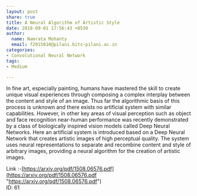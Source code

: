 ```yaml
---
layout: post
share: true
title: A Neural Algorithm of Artistic Style
date: 2018-09-01 17:56:43 +0530
author:
  name: Namrata Mohanty
  email: f2015010@pilani.bits-pilani.ac.in
categories:
- Convolutional Neural Network
tags:
- Medium

---
```

In fine art, especially painting, humans have mastered the skill to create unique visual experiences through composing a complex interplay between the content and style of an image. Thus far the algorithmic basis of this process is unknown and there exists no artificial system with similar capabilities. However, in other key areas of visual perception such as object and face recognition near-human performance was recently demonstrated by a class of biologically inspired vision models called Deep Neural Networks. Here an artificial system is introduced based on a Deep Neural Network that creates artistic images of high perceptual quality. The system uses neural representations to separate and recombine content and style of arbitrary images, providing a neural algorithm for the creation of artistic images.

Link :-[https://arxiv.org/pdf/1508.06576.pdf](https://arxiv.org/pdf/1508.06576.pdf "https://arxiv.org/pdf/1508.06576.pdf")  
ID: 61